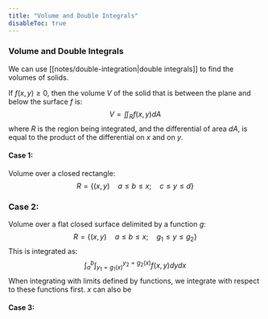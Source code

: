 ```yaml
---
title: "Volume and Double Integrals"
disableToc: true
---
```

### Volume and Double Integrals
We can use [[notes/double-integration|double integrals]] to find the volumes of solids.

If $f(x,y)\geq 0$, then the volume $V$ of the solid that is between the plane and below the surface $f$ is:
$$
V=\iint_Rf(x,y)dA
$$
where $R$ is the region being integrated, and  the differential of area $dA$, is equal to the product of the differential on $x$ and on $y$.

#### Case 1:
Volume over a closed rectangle:
$$
R=\{(x,y)\quad a\leq b\leq x; \quad c\leq y\leq d\}
$$

### Case 2:
Volume over a flat closed surface delimited by a function $g$:
$$
R=\{(x,y)\quad a\leq b\leq x; \quad g_1\leq y\leq g_2\}
$$
This is integrated as:
$$
\int_a^b\int_{y_1=g_1(x)}^{y_2=g_2(x)}f(x,y)dydx
$$
When integrating with limits defined by functions, we integrate with respect to these functions first.
 $x$ can also be 

#### Case 3:
